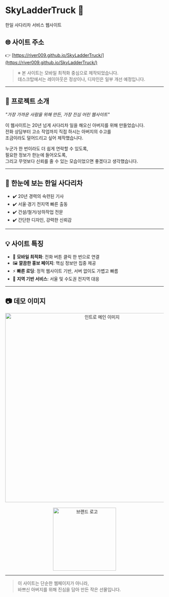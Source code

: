 # SkyLadderTruck 🚚  
한일 사다리차 서비스 웹사이트

## 🌐 사이트 주소  
👉 [https://river009.github.io/SkyLadderTruck/](https://river009.github.io/SkyLadderTruck/)
> ※ 본 사이트는 모바일 최적화 중심으로 제작되었습니다.  
>    데스크탑에서는 레이아웃은 정상이나, 디자인은 일부 개선 예정입니다.
---

## 🧡 프로젝트 소개  
_"가장 가까운 사람을 위해 만든, 가장 진심 어린 웹사이트"_

이 웹사이트는 20년 넘게 사다리차 일을 해오신 아버지를 위해 만들었습니다.  
전화 상담부터 고소 작업까지 직접 하시는 아버지의 수고를  
조금이라도 덜어드리고 싶어 제작했습니다.

누군가 한 번이라도 더 쉽게 연락할 수 있도록,  
필요한 정보가 한눈에 들어오도록,  
그리고 무엇보다 신뢰를 줄 수 있는 모습이었으면 좋겠다고 생각했습니다.

---

## 📌 한눈에 보는 한일 사다리차

- ✔️ 20년 경력의 숙련된 기사  
- ✔️ 서울·경기 전지역 빠른 출동  
- ✔️ 건설/철거/상하작업 전문  
- ✔️ 간단한 디자인, 강력한 신뢰감

---

## 💡 사이트 특징

- 📱 **모바일 최적화**: 전화 버튼 클릭 한 번으로 연결  
- 🖼️ **깔끔한 홍보 페이지**: 핵심 정보만 집중 제공  
- ⚡ **빠른 로딩**: 정적 웹사이트 기반, 서버 없이도 가볍고 빠름  
- 📍 **지역 기반 서비스**: 서울 및 수도권 전지역 대응  

---

## 📷 데모 이미지

<p align="center">
  <img src="https://river009.github.io/SkyLadderTruck/image/og_main2.png" width="600" alt="인트로 메인 이미지" />
  <br><br>
  <img src="https://river009.github.io/SkyLadderTruck/image/hanil_logo.png" width="200" alt="브랜드 로고" />
</p>

---

> 이 사이트는 단순한 웹페이지가 아니라,  
> 바쁘신 아버지를 위해 진심을 담아 만든 작은 선물입니다.
